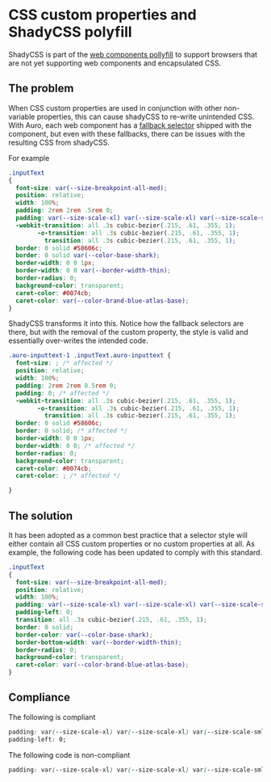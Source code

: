 # CSS custom properties and ShadyCSS polyfill

ShadyCSS is part of the [web components pollyfill](/support/polyfills/webcomponentsjs) to support browsers that are not yet supporting web components and encapsulated CSS.

## The problem

When CSS custom properties are used in conjunction with other non-variable properties, this can cause shadyCSS to re-write unintended CSS. With Auro, each web component has a [fallback selector](https://zellwk.com/blog/older-browsers-css/#:~:text=Property%20fallbacks,-If%20a%20browser&text=When%20this%20happens%2C%20the%20browser,way%20to%20provide%20a%20fallback.&text=In%20this%20example%2C%20browsers%20that,fall%20back%20to%20display%3A%20block%20.) shipped with the component, but even with these fallbacks, there can be issues with the resulting CSS from shadyCSS.

For example

```css
.inputText
{
  font-size: var(--size-breakpoint-all-med);
  position: relative;
  width: 100%;
  padding: 2rem 2rem .5rem 0;
  padding: var(--size-scale-xl) var(--size-scale-xl) var(--size-scale-sml) 0;
  -webkit-transition: all .3s cubic-bezier(.215, .61, .355, 1);
        -o-transition: all .3s cubic-bezier(.215, .61, .355, 1);
          transition: all .3s cubic-bezier(.215, .61, .355, 1);
  border: 0 solid #58606c;
  border: 0 solid var(--color-base-shark);
  border-width: 0 0 1px;
  border-width: 0 0 var(--border-width-thin);
  border-radius: 0;
  background-color: transparent;
  caret-color: #0074cb;
  caret-color: var(--color-brand-blue-atlas-base);
}

```

ShadyCSS transforms it into this. Notice how the fallback selectors are there, but with the removal of the custom property, the style is valid and essentially over-writes the intended code.

```css
.auro-inputtext-1 .inputText.auro-inputtext {
  font-size: ; /* affected */
  position: relative;
  width: 100%;
  padding: 2rem 2rem 0.5rem 0;
  padding: 0; /* affected */
  -webkit-transition: all .3s cubic-bezier(.215, .61, .355, 1);
        -o-transition: all .3s cubic-bezier(.215, .61, .355, 1);
          transition: all .3s cubic-bezier(.215, .61, .355, 1);
  border: 0 solid #58606c;
  border: 0 solid; /* affected */
  border-width: 0 0 1px;
  border-width: 0 0; /* affected */
  border-radius: 0;
  background-color: transparent;
  caret-color: #0074cb;
  caret-color: ; /* affected */

}
```

## The solution

It has been adopted as a common best practice that a selector style will either contain all CSS custom properties or no custom properties at all. As example, the following code has been updated to comply with this standard.

```css
.inputText
{
  font-size: var(--size-breakpoint-all-med);
  position: relative;
  width: 100%;
  padding: var(--size-scale-xl) var(--size-scale-xl) var(--size-scale-sml);
  padding-left: 0;
  transition: all .3s cubic-bezier(.215, .61, .355, 1);
  border: 0 solid;
  border-color: var(--color-base-shark);
  border-bottom-width: var(--border-width-thin);
  border-radius: 0;
  background-color: transparent;
  caret-color: var(--color-brand-blue-atlas-base);
}

```

## Compliance

The following is compliant

```css
padding: var(--size-scale-xl) var(--size-scale-xl) var(--size-scale-sml);
padding-left: 0;
```

The following code is non-compliant

```css
padding: var(--size-scale-xl) var(--size-scale-xl) var(--size-scale-sml) 0;
```
